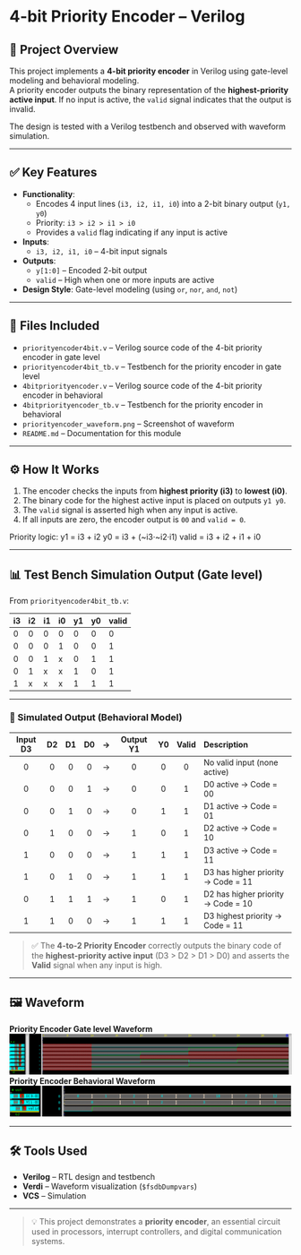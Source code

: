 # 4-bit Priority Encoder – Verilog

## 🧠 Project Overview

This project implements a **4-bit priority encoder** in Verilog using gate-level modeling and behavioral modeling.  
A priority encoder outputs the binary representation of the **highest-priority active input**. If no input is active, the `valid` signal indicates that the output is invalid.  

The design is tested with a Verilog testbench and observed with waveform simulation.

---

## ✅ Key Features

- **Functionality**:
  - Encodes 4 input lines (`i3, i2, i1, i0`) into a 2-bit binary output (`y1, y0`)
  - Priority: `i3 > i2 > i1 > i0`
  - Provides a `valid` flag indicating if any input is active
- **Inputs**:
  - `i3, i2, i1, i0` – 4-bit input signals
- **Outputs**:
  - `y[1:0]` – Encoded 2-bit output
  - `valid` – High when one or more inputs are active
- **Design Style**: Gate-level modeling (using `or`, `nor`, `and`, `not`)

---

## 📂 Files Included

- `priorityencoder4bit.v` – Verilog source code of the 4-bit priority encoder in gate level
- `priorityencoder4bit_tb.v` – Testbench for the priority encoder in gate level
- `4bitpriorityencoder.v` – Verilog source code of the 4-bit priority encoder in behavioral
- `4bitpriorityencoder_tb.v` – Testbench for the priority encoder in behavioral
- `priorityencoder_waveform.png` – Screenshot of waveform  
- `README.md` – Documentation for this module  

---

## ⚙️ How It Works

1. The encoder checks the inputs from **highest priority (i3)** to **lowest (i0)**.  
2. The binary code for the highest active input is placed on outputs `y1 y0`.  
3. The `valid` signal is asserted high when any input is active.  
4. If all inputs are zero, the encoder output is `00` and `valid = 0`.  

Priority logic:
y1 = i3 + i2
y0 = i3 + (~i3·~i2·i1)
valid = i3 + i2 + i1 + i0

---

## 📊 Test Bench Simulation Output (Gate level)

From `priorityencoder4bit_tb.v`:

| i3 | i2 | i1 | i0 | y1 | y0 | valid |
|----|----|----|----|----|----|-------|
| 0  | 0  | 0  | 0  |  0 |  0 |   0   |
| 0  | 0  | 0  | 1  |  0 |  0 |   1   |
| 0  | 0  | 1  | x  |  0 |  1 |   1   |
| 0  | 1  | x  | x  |  1 |  0 |   1   |
| 1  | x  | x  | x  |  1 |  1 |   1   |

---

### 🧪 Simulated Output (Behavioral Model)

| Input D3 | D2 | D1 | D0 | → | Output Y1 | Y0 | Valid | Description |
|:---------:|:--:|:--:|:--:|:-:|:----------:|:--:|:------:|:-------------|
| 0 | 0 | 0 | 0 | → | 0 | 0 | 0 | No valid input (none active) |
| 0 | 0 | 0 | 1 | → | 0 | 0 | 1 | D0 active → Code = 00 |
| 0 | 0 | 1 | 0 | → | 0 | 1 | 1 | D1 active → Code = 01 |
| 0 | 1 | 0 | 0 | → | 1 | 0 | 1 | D2 active → Code = 10 |
| 1 | 0 | 0 | 0 | → | 1 | 1 | 1 | D3 active → Code = 11 |
| 1 | 0 | 1 | 0 | → | 1 | 1 | 1 | D3 has higher priority → Code = 11 |
| 0 | 1 | 1 | 1 | → | 1 | 0 | 1 | D2 has higher priority → Code = 10 |
| 1 | 1 | 0 | 0 | → | 1 | 1 | 1 | D3 highest priority → Code = 11 |

> ✅ The **4-to-2 Priority Encoder** correctly outputs the binary code of the **highest-priority active input** (D3 > D2 > D1 > D0) and asserts the **Valid** signal when any input is high.

---

## 🖼 Waveform

**Priority Encoder Gate level Waveform**
![Priority Encoder Gate level Waveform](priorityencoder_gatelevel.png)
**Priority Encoder Behavioral Waveform**
![Priority Encoder Behavioral Waveform](priorityencoder_behavioral.png)

---

## 🛠 Tools Used

- **Verilog** – RTL design and testbench  
- **Verdi** – Waveform visualization (`$fsdbDumpvars`)  
- **VCS** – Simulation  

---

> 💡 This project demonstrates a **priority encoder**, an essential circuit used in processors, interrupt controllers, and digital communication systems.

